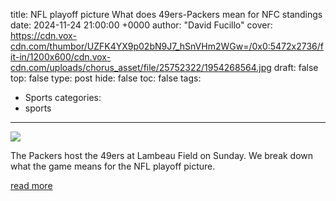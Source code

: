 title: NFL playoff picture What does 49ers-Packers mean for NFC standings
date: 2024-11-24 21:00:00 +0000
author: "David Fucillo"
cover: https://cdn.vox-cdn.com/thumbor/UZFK4YX9p02bN9J7_hSnVHm2WGw=/0x0:5472x2736/fit-in/1200x600/cdn.vox-cdn.com/uploads/chorus_asset/file/25752322/1954268564.jpg
draft: false
top: false
type: post
hide: false
toc: false
tags:
  - Sports
categories:
  - sports
---

![](https://cdn.vox-cdn.com/thumbor/UZFK4YX9p02bN9J7_hSnVHm2WGw=/0x0:5472x2736/fit-in/1200x600/cdn.vox-cdn.com/uploads/chorus_asset/file/25752322/1954268564.jpg)

The Packers host the 49ers at Lambeau Field on Sunday. We break down what the game means for the NFL playoff picture.

[read more](https://www.sbnation.com/nfl/2024/11/24/24304652/nfl-playoff-picture-49ers-vs-packers-week-12-nfc-standings-record-wild-card-seeding)
